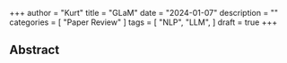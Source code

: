 +++
author = "Kurt"
title = "GLaM"
date = "2024-01-07"
description = ""
categories = [
    "Paper Review"
]
tags = [
    "NLP",
    "LLM",
]
draft = true
+++

## Abstract
